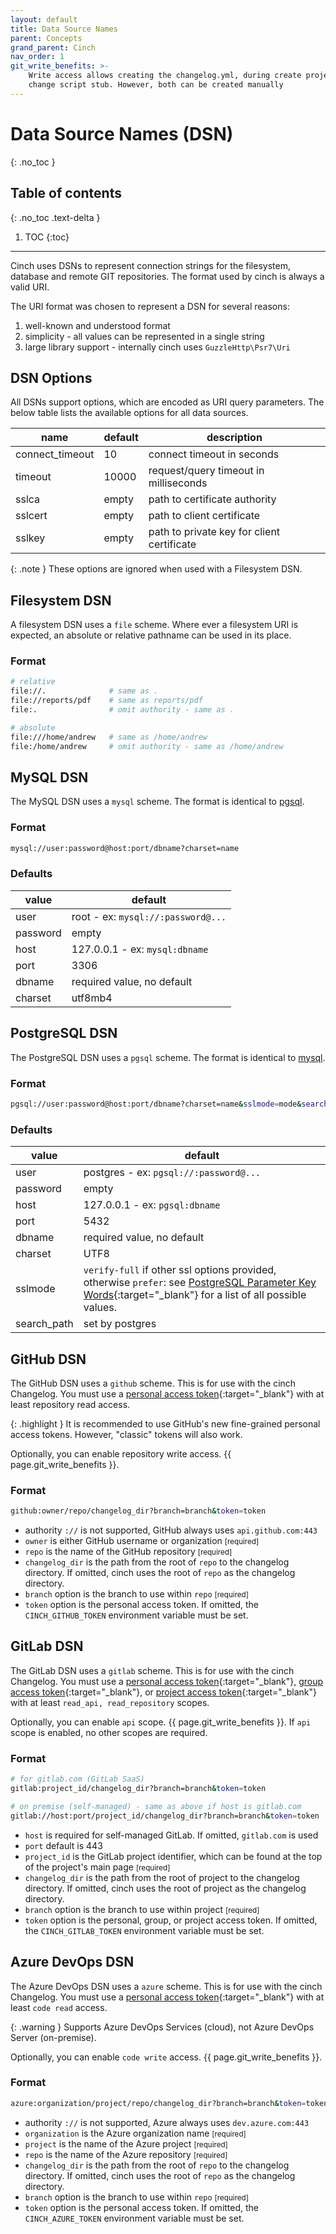 ```yaml
---
layout: default
title: Data Source Names
parent: Concepts
grand_parent: Cinch
nav_order: 1
git_write_benefits: >- 
    Write access allows creating the changelog.yml, during create project, and adding a 
    change script stub. However, both can be created manually
---
```


# Data Source Names (DSN)
{: .no_toc }

## Table of contents
{: .no_toc .text-delta }

1. TOC
{:toc}
----

Cinch uses DSNs to represent connection strings for the filesystem, database and remote GIT repositories. The format
used by cinch is always a valid URI.

The URI format was chosen to represent a DSN for several reasons:
1. well-known and understood format
2. simplicity - all values can be represented in a single string
3. large library support - internally cinch uses `GuzzleHttp\Psr7\Uri`

## DSN Options
All DSNs support options, which are encoded as URI query parameters. The below table lists the available
options for all data sources. 

| name            | default | description                                |
|-----------------|---------|--------------------------------------------|
| connect_timeout | 10      | connect timeout in seconds                 |
| timeout         | 10000   | request/query timeout in milliseconds      |
| sslca           | empty   | path to certificate authority              |
| sslcert         | empty   | path to client certificate                 |
| sslkey          | empty   | path to private key for client certificate |

{: .note }
These options are ignored when used with a Filesystem DSN.

## Filesystem DSN
A filesystem DSN uses a `file` scheme. Where ever a filesystem URI is expected, an absolute or relative pathname
can be used in its place.

### Format
```bash
# relative
file://.              # same as .
file://reports/pdf    # same as reports/pdf
file:.                # omit authority - same as .

# absolute
file:///home/andrew   # same as /home/andrew
file:/home/andrew     # omit authority - same as /home/andrew
```

## MySQL DSN
The MySQL DSN uses a `mysql` scheme. The format is identical to [pgsql](#postgresql-dsn).

### Format
```bash
mysql://user:password@host:port/dbname?charset=name
```

### Defaults

| value    | default                            |
|----------|------------------------------------|
| user     | root - ex: `mysql://:password@...` |
| password | empty                              |
| host     | 127.0.0.1 - ex: `mysql:dbname`     |
| port     | 3306                               |
| dbname   | required value, no default         |
| charset  | utf8mb4                            |

## PostgreSQL DSN
The PostgreSQL DSN uses a `pgsql` scheme. The format is identical to [mysql](#mysql-dsn).

### Format
```bash
pgsql://user:password@host:port/dbname?charset=name&sslmode=mode&search_path=a,b,c
```

### Defaults

| value       | default                                                                                                                                                             |
|-------------|---------------------------------------------------------------------------------------------------------------------------------------------------------------------|
| user        | postgres - ex: `pgsql://:password@...`                                                                                                                              |
| password    | empty                                                                                                                                                               |
| host        | 127.0.0.1 - ex: `pgsql:dbname`                                                                                                                                      |
| port        | 5432                                                                                                                                                                |
| dbname      | required value, no default                                                                                                                                          |
| charset     | UTF8                                                                                                                                                                |
| sslmode     | `verify-full` if other ssl options provided, otherwise `prefer`: see [PostgreSQL Parameter Key Words][sslmode]{:target="_blank"} for a list of all possible values. |
| search_path | set by postgres                                                                                                                                                     |

## GitHub DSN
The GitHub DSN uses a `github` scheme. This is for use with the cinch Changelog. You must use a 
[personal access token][github-pac]{:target="_blank"} with at least repository read access. 

{: .highlight }
It is recommended to use GitHub's new fine-grained personal access tokens. However, "classic" tokens will also work.

Optionally, you can enable repository write access. {{ page.git_write_benefits }}.

### Format
```bash
github:owner/repo/changelog_dir?branch=branch&token=token
```

* authority `://` is not supported, GitHub always uses `api.github.com:443`
* `owner` is either GitHub username or organization <small>[required]</small>
* `repo` is the name of the GitHub repository <small>[required]</small>
* `changelog_dir` is the path from the root of `repo` to the changelog directory. If omitted, cinch uses 
the root of `repo` as the changelog directory.
* `branch` option is the branch to use within `repo` <small>[required]</small> 
* `token` option is the personal access token. If omitted, the `CINCH_GITHUB_TOKEN` environment variable must be set.

## GitLab DSN
The GitLab DSN uses a `gitlab` scheme. This is for use with the cinch Changelog. You must use a
[personal access token][gitlab-pac]{:target="_blank"}, [group access token][gitlab-gat]{:target="_blank"}, or 
[project access token][gitlab-prat]{:target="_blank"} with at least `read_api, read_repository` scopes.

Optionally, you can enable `api` scope. {{ page.git_write_benefits }}. If `api` scope is 
enabled, no other scopes are required.

### Format
```bash
# for gitlab.com (GitLab SaaS)
gitlab:project_id/changelog_dir?branch=branch&token=token

# on premise (self-managed) - same as above if host is gitlab.com
gitlab://host:port/project_id/changelog_dir?branch=branch&token=token
```

* `host` is required for self-managed GitLab. If omitted, `gitlab.com` is used
* `port` default is 443
* `project_id` is the GitLab project identifier, which can be found at the top of the project's main page <small>[required]</small>
* `changelog_dir` is the path from the root of project to the changelog directory. If omitted, cinch uses
  the root of project as the changelog directory.
* `branch` option is the branch to use within project <small>[required]</small>
* `token` option is the personal, group, or project access token. If omitted, the `CINCH_GITLAB_TOKEN` environment variable must be set.


## Azure DevOps DSN

The Azure DevOps DSN uses a `azure` scheme. This is for use with the cinch Changelog. You must use a
[personal access token][azure-pac]{:target="_blank"} with at least `code read` access.

{: .warning }
Supports Azure DevOps Services (cloud), not Azure DevOps Server (on-premise).

Optionally, you can enable `code write` access. {{ page.git_write_benefits }}.

### Format
```bash
azure:organization/project/repo/changelog_dir?branch=branch&token=token
```

* authority `://` is not supported, Azure always uses `dev.azure.com:443`
* `organization` is the Azure organization name <small>[required]</small>
* `project` is the name of the Azure project <small>[required]</small>
* `repo` is the name of the Azure repository <small>[required]</small>
* `changelog_dir` is the path from the root of `repo` to the changelog directory. If omitted, cinch uses
  the root of `repo` as the changelog directory.
* `branch` option is the branch to use within `repo` <small>[required]</small>
* `token` option is the personal access token. If omitted, the `CINCH_AZURE_TOKEN` environment variable must be set.

[github-pac]: https://docs.github.com/en/authentication/keeping-your-account-and-data-secure/creating-a-personal-access-token
[gitlab-pac]: https://docs.gitlab.com/ee/user/profile/personal_access_tokens.html
[gitlab-gat]: https://docs.gitlab.com/ee/user/group/settings/group_access_tokens.html
[gitlab-prat]: https://docs.gitlab.com/ee/user/project/settings/project_access_tokens.html
[azure-pac]: https://learn.microsoft.com/en-us/azure/devops/organizations/accounts/use-personal-access-tokens-to-authenticate?view=azure-devops&tabs=Windows
[sslmode]: https://www.postgresql.org/docs/current/libpq-connect.html#LIBPQ-PARAMKEYWORDS